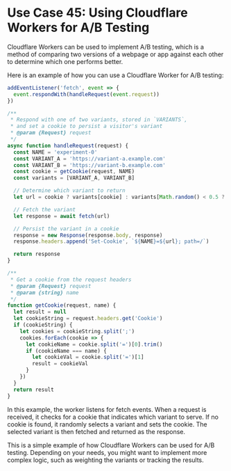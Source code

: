 # Use Case 45: Using Cloudflare Workers for A/B Testing

Cloudflare Workers can be used to implement A/B testing, which is a method of comparing two versions of a webpage or app against each other to determine which one performs better.

Here is an example of how you can use a Cloudflare Worker for A/B testing:

```javascript
addEventListener('fetch', event => {
  event.respondWith(handleRequest(event.request))
})

/**
 * Respond with one of two variants, stored in `VARIANTS`,
 * and set a cookie to persist a visitor's variant
 * @param {Request} request
 */
async function handleRequest(request) {
  const NAME = 'experiment-0'
  const VARIANT_A = 'https://variant-a.example.com'
  const VARIANT_B = 'https://variant-b.example.com'
  const cookie = getCookie(request, NAME)
  const variants = [VARIANT_A, VARIANT_B]

  // Determine which variant to return
  let url = cookie ? variants[cookie] : variants[Math.random() < 0.5 ? 0 : 1]

  // Fetch the variant
  let response = await fetch(url)

  // Persist the variant in a cookie
  response = new Response(response.body, response)
  response.headers.append('Set-Cookie', `${NAME}=${url}; path=/`)

  return response
}

/**
 * Get a cookie from the request headers
 * @param {Request} request
 * @param {string} name
 */
function getCookie(request, name) {
  let result = null
  let cookieString = request.headers.get('Cookie')
  if (cookieString) {
    let cookies = cookieString.split(';')
    cookies.forEach(cookie => {
      let cookieName = cookie.split('=')[0].trim()
      if (cookieName === name) {
        let cookieVal = cookie.split('=')[1]
        result = cookieVal
      }
    })
  }
  return result
}
```

In this example, the worker listens for fetch events. When a request is received, it checks for a cookie that indicates which variant to serve. If no cookie is found, it randomly selects a variant and sets the cookie. The selected variant is then fetched and returned as the response.

This is a simple example of how Cloudflare Workers can be used for A/B testing. Depending on your needs, you might want to implement more complex logic, such as weighting the variants or tracking the results.